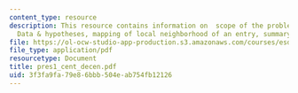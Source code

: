 ```yaml
---
content_type: resource
description: This resource contains information on  scope of the problem, expected
  Data & hypotheses, mapping of local neighborhood of an entry, summary & next steps.
file: https://ol-ocw-studio-app-production.s3.amazonaws.com/courses/esd-342-advanced-system-architecture-spring-2006/3f3fa9fa79e86bbb504eab754fb12126_pres1_cent_decen.pdf
file_type: application/pdf
resourcetype: Document
title: pres1_cent_decen.pdf
uid: 3f3fa9fa-79e8-6bbb-504e-ab754fb12126
---
```

